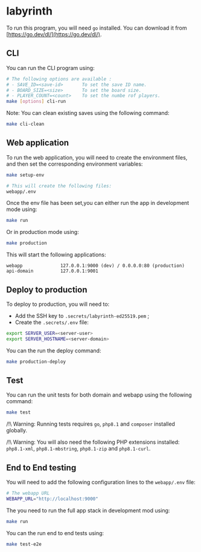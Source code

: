 # labyrinth

To run this program, you will need `go` installed. You can download it from [https://go.dev/dl/](https://go.dev/dl/).

## CLI

You can run the CLI program using:

```sh
# The following options are available :
# - SAVE_ID=<save-id>       To set the save ID name.
# - BOARD_SIZE=<size>       To set the board size.
# - PLAYER_COUNT=<count>    To set the numbe rof players.
make [options] cli-run
```

Note: You can clean existing saves using the following command:

```sh
make cli-clean
```


## Web application

To run the web application, you will need to create the environment files, and then set the corresponding environment variables:

```sh
make setup-env

# This will create the following files:
webapp/.env
```

Once the env file has been set,you can either run the app in development mode using:

```sh
make run
```

Or in production mode using:
```sh
make production
```

This will start the following applications:
```
webapp              127.0.0.1:9000 (dev) / 0.0.0.0:80 (production)
api-domain          127.0.0.1:9001
```

## Deploy to production

To deploy to production, you will need to:
* Add the SSH key to `.secrets/labyrinth-ed25519.pem` ;
* Create the `.secrets/.env` file:

```sh
export SERVER_USER=<server-user>
export SERVER_HOSTNAME=<server-domain>
```

You can the run the deploy command:

```sh
make production-deploy
```


## Test

You can run the unit tests for both domain and webapp using the following command:

```sh
make test
```
/!\ Warning: Running tests requires `go`, `php8.1` and `composer` installed globally.

/!\ Warning: You will also need the following PHP extensions installed: `php8.1-xml`, `php8.1-mbstring`, `php8.1-zip` and `php8.1-curl`. 


## End to End testing

You will need to add the following configuration lines to the `webapp/.env` file:

```sh
# The webapp URL
WEBAPP_URL="http://localhost:9000"
```

The you need to run the full app stack in development mod using:

```sh
make run
```

You can the  run end to end tests using:

```sh
make test-e2e
```
